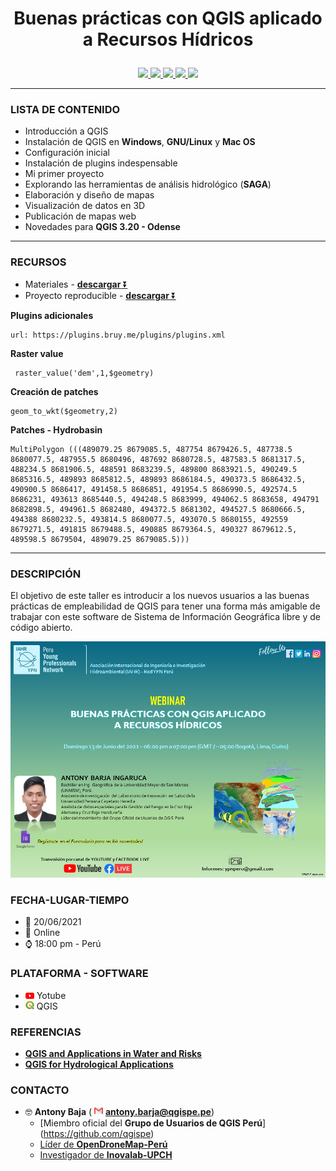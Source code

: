 <h1><p align = "center"><b>Buenas prácticas con QGIS aplicado a Recursos Hídricos</b></p></h1>
<p align="center">
  <a href="https://github.com/ambarja/Buenas-practicas-con-QGIS/discussions/new">
   <img src="https://img.shields.io/badge/discussioni-partecipa-brightgreen?style=for-the-badge&logo=githubhref="/>
  </a>
  <a href="https://github.com/qgispe">
   <img src="https://img.shields.io/badge/QGISPeru-%23FF0000.svg?&style=for-the-badge&logo=qgis&logoColor=white"/>
  </a>
  <a href="https://www.linkedin.com/in/antonybarja/">
   <img src="https://img.shields.io/badge/linkedin-%230077B5.svg?&style=for-the-badge&logo=linkedin&logoColor=white">
  </a>
  <a href="https://twitter.com/antony_barja">
   <img src="https://img.shields.io/badge/twitter-%231DA1F2.svg?&style=for-the-badge&logo=twitter&logoColor=white">
  </a>
  <a href="https://www.youtube.com/channel/UCuWvYTTYCZBmbDoEbsY2MSw">
    <img src="https://img.shields.io/badge/youtube-%23FF0000.svg?&style=for-the-badge&logo=youtube&logoColor=white"/>
  </a>
</p>

---

### **LISTA DE CONTENIDO**
 - Introducción a QGIS
 - Instalación de QGIS en **Windows**, **GNU/Linux** y **Mac
  OS**
 - Configuración inicial
 - Instalación de plugins indespensable
 - Mi primer proyecto
 - Explorando las herramientas de análisis hidrológico (**SAGA**)
 - Elaboración y diseño de mapas
 - Visualización de datos en 3D
 - Publicación de mapas web
 - Novedades para **QGIS 3.20 - Odense**

---
### **RECURSOS**
* Materiales - [**descargar** ⏬ ](https://github.com/ambarja/Buenas-practicas-con-QGIS/raw/main/materiales/materiales.tar.xz)
* Proyecto reproducible - [**descargar** ⏬](https://github.com/ambarja/Buenas-practicas-con-QGIS/raw/main/materiales/hydroQGIS.tar.xz)


**Plugins adicionales**
```
url: https://plugins.bruy.me/plugins/plugins.xml
```



**Raster value**
```
 raster_value('dem',1,$geometry)
```
**Creación de patches**
```
geom_to_wkt($geometry,2)
```

**Patches - Hydrobasin**

```
MultiPolygon (((489079.25 8679085.5, 487754 8679426.5, 487738.5 8680077.5, 487955.5 8680496, 487692 8680728.5, 487583.5 8681317.5, 488234.5 8681906.5, 488591 8683239.5, 489800 8683921.5, 490249.5 8685316.5, 489893 8685812.5, 489893 8686184.5, 490373.5 8686432.5, 490900.5 8686417, 491458.5 8686851, 491954.5 8686990.5, 492574.5 8686231, 493613 8685440.5, 494248.5 8683999, 494062.5 8683658, 494791 8682898.5, 494961.5 8682480, 494372.5 8681302, 494527.5 8680666.5, 494388 8680232.5, 493814.5 8680077.5, 493070.5 8680155, 492559 8679271.5, 491815 8679488.5, 490885 8679364.5, 490327 8679612.5, 489598.5 8679504, 489079.25 8679085.5)))

```
---
### **DESCRIPCIÓN**

El objetivo de este taller es introducir a los nuevos usuarios a las buenas prácticas de empleabilidad de QGIS para tener una forma más amigable de trabajar con este
software de Sistema de Información Geográfica libre y
 de código abierto.

![](./img/flyer.png)


### **FECHA-LUGAR-TIEMPO**
 * 📅 20/06/2021
 * 🔵 Online
 * ⌚ 18:00 pm - Perú

### **PLATAFORMA - SOFTWARE**
 * <img src="./img/youtube.png" height=10> Yotube
 * <img src="./img/qgis.png" height=14> QGIS

### **REFERENCIAS**

 * [**QGIS and Applications in Water and Risks**](https://www.wiley.com/en-cr/QGIS+and+Applications+in+Water+and+Risks-p-9781786302717)
 * [**QGIS for Hydrological Applications**](https://locatepress.com/hyd)

### **CONTACTO**
* 🤓 **Antony Baja** ( <img src="./img/email.png" height=14> <b>antony.barja@qgispe.pe</b>)
  - [Miembro oficial del **Grupo de Usuarios de QGIS Perú**] (https://github.com/qgispe)
  - [Líder de **OpenDroneMap-Perú**](https://www.facebook.com/groups/1467793856763738)
  - [Investigador de **Inovalab-UPCH**](https://www.innovalab.info/)


